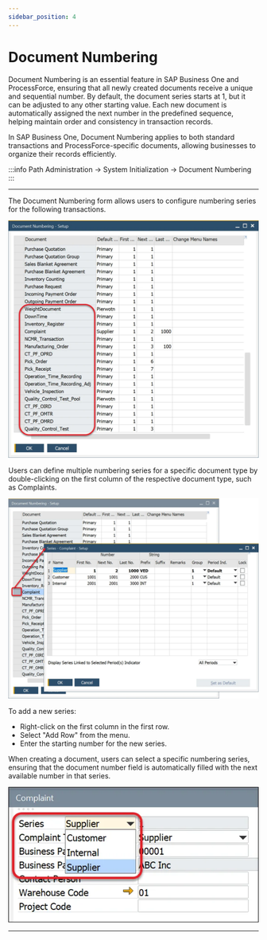 ```yaml
---
sidebar_position: 4
---
```


# Document Numbering

Document Numbering is an essential feature in SAP Business One and ProcessForce, ensuring that all newly created documents receive a unique and sequential number. By default, the document series starts at 1, but it can be adjusted to any other starting value. Each new document is automatically assigned the next number in the predefined sequence, helping maintain order and consistency in transaction records.

In SAP Business One, Document Numbering applies to both standard transactions and ProcessForce-specific documents, allowing businesses to organize their records efficiently.

:::info Path
    Administration → System Initialization → Document Numbering
:::

---

The Document Numbering form allows users to configure numbering series for the following transactions.

![Document Numbering Transactions](./media/document-numbering/document-numbering-transctions.webp)

Users can define multiple numbering series for a specific document type by double-clicking on the first column of the respective document type, such as Complaints.

![New Series](./media/document-numbering/adding-new-series.webp)

To add a new series:

- Right-click on the first column in the first row.
- Select "Add Row" from the menu.
- Enter the starting number for the new series.

When creating a document, users can select a specific numbering series, ensuring that the document number field is automatically filled with the next available number in that series.

![Adding New Series](./media/document-numbering/choosing-series.webp)

---
